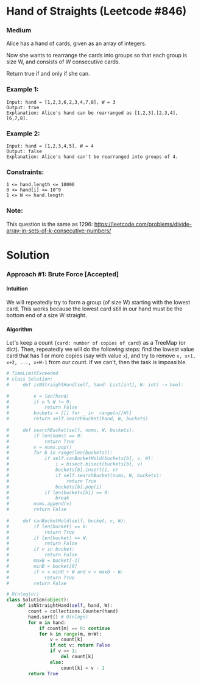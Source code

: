 Hand of Straights (Leetcode #846)
===============================
### Medium

Alice has a hand of cards, given as an array of integers.

Now she wants to rearrange the cards into groups so that each group is size W, and consists of W consecutive cards.

Return true if and only if she can.

### Example 1:
```
Input: hand = [1,2,3,6,2,3,4,7,8], W = 3
Output: true
Explanation: Alice's hand can be rearranged as [1,2,3],[2,3,4],[6,7,8].
```

### Example 2:
```
Input: hand = [1,2,3,4,5], W = 4
Output: false
Explanation: Alice's hand can't be rearranged into groups of 4.
```

### Constraints:
```
1 <= hand.length <= 10000
0 <= hand[i] <= 10^9
1 <= W <= hand.length
```

### Note:
This question is the same as 1296: https://leetcode.com/problems/divide-array-in-sets-of-k-consecutive-numbers/

Solution
========

### Approach #1: Brute Force [Accepted]
#### Intuition
We will repeatedly try to form a group (of size W) starting with the lowest card. This works because the lowest card still in our hand must be the bottom end of a size W straight.

#### Algorithm
Let's keep a count `{card: number of copies of card}` as a TreeMap (or dict).
Then, repeatedly we will do the following steps: find the lowest value card that has 1 or more copies (say with value `x`),
and try to remove `x, x+1, x+2, ..., x+W-1` from our count. If we can't, then the task is impossible.


```python
# TimeLimitExceeded
# class Solution:
#     def isNStraightHand(self, hand: List[int], W: int) -> bool:
        
#         n = len(hand)
#         if n % W != 0: 
#             return False
#         buckets = [[] for _ in  range(n//W)]
#         return self.searchBucket(hand, W, buckets)
    
#     def searchBucket(self, nums, W, buckets):
#         if len(nums) == 0: 
#             return True
#         v = nums.pop()
#         for b in range(len(buckets)):
#             if self.canBucketHold(buckets[b], v, W):
#                 i = bisect.bisect(buckets[b], v)
#                 buckets[b].insert(i, v)
#                 if self.searchBucket(nums, W, buckets):
#                     return True
#                 buckets[b].pop(i)
#             if len(buckets[b]) == 0:
#                 break
#         nums.append(v)
#         return False
    
#     def canBucketHold(self, bucket, v, W):
#         if len(bucket) == 0:
#             return True
#         if len(bucket) == W: 
#             return False
#         if v in bucket:
#             return False
#         maxB = bucket[-1]
#         minB = bucket[0]
#         if v < minB + W and v > maxB - W:
#             return True
#         return False

# O(nlog(n))
class Solution(object):
    def isNStraightHand(self, hand, W):
        count = collections.Counter(hand)
        hand.sort() # O(nlogn)
        for m in hand:
            if count[m] == 0: continue
            for k in range(m, m+W):
                v = count[k]
                if not v: return False
                if v == 1:
                    del count[k]
                else:
                    count[k] = v - 1
        return True
```
